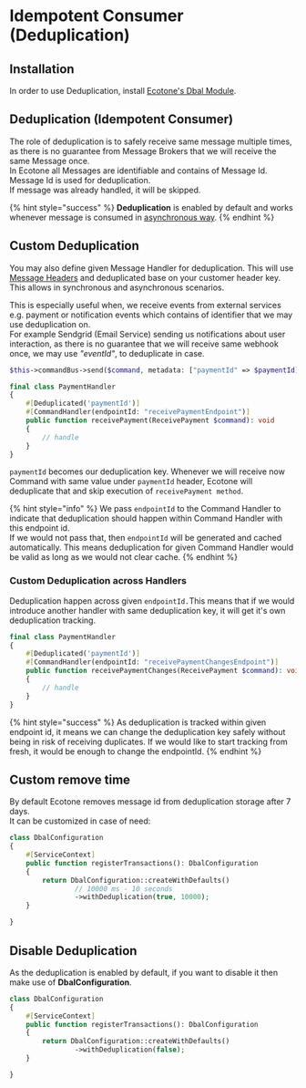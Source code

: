 # Idempotent Consumer (Deduplication)

## Installation

In order to use Deduplication, install [Ecotone's Dbal Module](../../../modules/dbal-support.md).

## Deduplication (Idempotent Consumer)

The role of deduplication is to safely receive same message multiple times, as there is no guarantee from Message Brokers that we will receive the same Message once.\
In Ecotone all Messages are identifiable and contains of Message Id. Message Id is used for deduplication.\
If message was already handled, it will be skipped.&#x20;

{% hint style="success" %}
**Deduplication** is enabled by default and works whenever message is consumed in [asynchronous way](../../asynchronous-handling/).
{% endhint %}

## Custom Deduplication

You may also define given Message Handler for deduplication. This will use [Message Headers](../../../messaging/messaging-concepts/message.md) and deduplicated base on your customer header key. \
This allows in synchronous and asynchronous scenarios.&#x20;

This is especially useful when, we receive events from external services e.g. payment or notification events which contains of identifier that we may use deduplication on.\
For example Sendgrid (Email Service) sending us notifications about user interaction, as there is no guarantee that we will receive same webhook once, we may use _"eventId"_, to deduplicate in case.

```php
$this->commandBus->send($command, metadata: ["paymentId" => $paymentId]);
```

```php
final class PaymentHandler
{
    #[Deduplicated('paymentId')]
    #[CommandHandler(endpointId: "receivePaymentEndpoint")]
    public function receivePayment(ReceivePayment $command): void
    {
        // handle 
    }
}
```

`paymentId` becomes our deduplication key. Whenever we will receive now Command with same value under `paymentId` header, Ecotone will deduplicate that and skip execution of `receivePayment method`.

{% hint style="info" %}
We pass `endpointId` to the Command Handler to indicate that deduplication should happen within Command Handler with this endpoint id.\
If we would not pass that, then `endpointId` will be generated and cached automatically. This means deduplication for given Command Handler would be valid as long as we would not clear cache.
{% endhint %}

### Custom Deduplication across Handlers

Deduplication happen across given `endpointId.`This means that if we would introduce another handler with same deduplication key, it will get it's own deduplication tracking.

```php
final class PaymentHandler
{
    #[Deduplicated('paymentId')]
    #[CommandHandler(endpointId: "receivePaymentChangesEndpoint")]
    public function receivePaymentChanges(ReceivePayment $command): void
    {
        // handle 
    }
}
```

{% hint style="success" %}
As deduplication is tracked within given endpoint id, it means we can change the deduplication key safely without being in risk of receiving duplicates. If we would like to start tracking from fresh, it would be enough to change the endpointId.
{% endhint %}

## Custom remove time

By default Ecotone removes message id from deduplication storage after 7 days. \
It can be customized in case of need:

```php
class DbalConfiguration
{
    #[ServiceContext]
    public function registerTransactions(): DbalConfiguration
    {
        return DbalConfiguration::createWithDefaults()
                // 10000 ms - 10 seconds
                ->withDeduplication(true, 10000);
    }

}
```

## Disable Deduplication

As the deduplication is enabled by default, if you want to disable it then make use of **DbalConfiguration**.

```php
class DbalConfiguration
{
    #[ServiceContext]
    public function registerTransactions(): DbalConfiguration
    {
        return DbalConfiguration::createWithDefaults()
                ->withDeduplication(false);
    }

}
```
